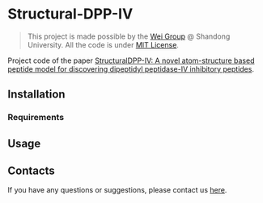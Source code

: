# Structural-DPP-IV

> This project is made possible by the [Wei Group](https://www.chemie.uni-bonn.de/strucbio) @ Shandong University. 
> All the code is under [MIT License](https://opensource.org/licenses/MIT).


Project code of the paper [StructuralDPP-IV: A novel atom-structure based peptide model for discovering dipeptidyl peptidase-IV inhibitory peptides](https://www.nature.com/articles/s41586-019-1189-0).

## Installation


### Requirements


## Usage


## Contacts

If you have any questions or suggestions, please contact us [here](https://www.baidu.com).
